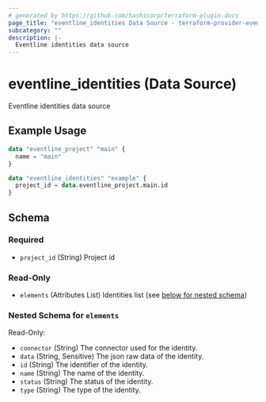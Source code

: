 ```yaml
---
# generated by https://github.com/hashicorp/terraform-plugin-docs
page_title: "eventline_identities Data Source - terraform-provider-eventline"
subcategory: ""
description: |-
  Eventline identities data source
---
```


# eventline_identities (Data Source)

Eventline identities data source

## Example Usage

```terraform
data "eventline_project" "main" {
  name = "main"
}

data "eventline_identities" "example" {
  project_id = data.eventline_project.main.id
}
```

<!-- schema generated by tfplugindocs -->
## Schema

### Required

- `project_id` (String) Project id

### Read-Only

- `elements` (Attributes List) Identities list (see [below for nested schema](#nestedatt--elements))

<a id="nestedatt--elements"></a>
### Nested Schema for `elements`

Read-Only:

- `connector` (String) The connector used for the identity.
- `data` (String, Sensitive) The json raw data of the identity.
- `id` (String) The identifier of the identity.
- `name` (String) The name of the identity.
- `status` (String) The status of the identity.
- `type` (String) The type of the identity.

